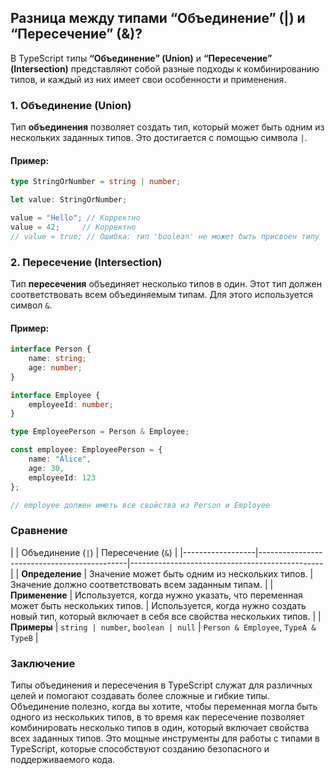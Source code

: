 ## Разница между типами “Объединение” (|) и “Пересечение” (&)?

В TypeScript типы **“Объединение” (Union)** и **“Пересечение” (Intersection)** представляют собой разные подходы к комбинированию типов, и каждый из них имеет свои особенности и применения.

### 1. Объединение (Union)

Тип **объединения** позволяет создать тип, который может быть одним из нескольких заданных типов. Это достигается с помощью символа `|`. 

#### Пример:

```typescript
type StringOrNumber = string | number;

let value: StringOrNumber;

value = "Hello"; // Корректно
value = 42;     // Корректно
// value = true; // Ошибка: тип 'boolean' не может быть присвоен типу 'StringOrNumber'
```

### 2. Пересечение (Intersection)

Тип **пересечения** объединяет несколько типов в один. Этот тип должен соответствовать всем объединяемым типам. Для этого используется символ `&`.

#### Пример:

```typescript
interface Person {
    name: string;
    age: number;
}

interface Employee {
    employeeId: number;
}

type EmployeePerson = Person & Employee;

const employee: EmployeePerson = {
    name: "Alice",
    age: 30,
    employeeId: 123
};

// employee должен иметь все свойства из Person и Employee
```

### Сравнение

|                  | Объединение (`|`)                            | Пересечение (`&`)                               |
|------------------|---------------------------------------------|------------------------------------------------|
| **Определение**  | Значение может быть одним из нескольких типов. | Значение должно соответствовать всем заданным типам. |
| **Применение**   | Используется, когда нужно указать, что переменная может быть нескольких типов. | Используется, когда нужно создать новый тип, который включает в себя все свойства нескольких типов. |
| **Примеры**      | `string | number`, `boolean | null`         | `Person & Employee`, `TypeA & TypeB`         |

### Заключение

Типы объединения и пересечения в TypeScript служат для различных целей и помогают создавать более сложные и гибкие типы. Объединение полезно, когда вы хотите, чтобы переменная могла быть одного из нескольких типов, в то время как пересечение позволяет комбинировать несколько типов в один, который включает свойства всех заданных типов. Это мощные инструменты для работы с типами в TypeScript, которые способствуют созданию безопасного и поддерживаемого кода.